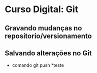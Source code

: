 # Curso Digital: Git

## Gravando mudanças no repositorio/versionamento


## Salvando alterações no Git

* comando git push
*teste